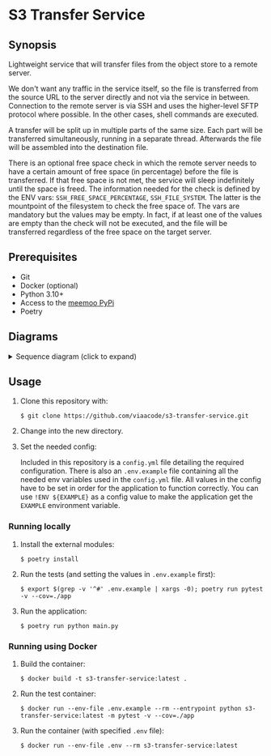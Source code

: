 # S3 Transfer Service

## Synopsis

Lightweight service that will transfer files from the object store to a remote server.

We don't want any traffic in the service itself, so the file is transferred from the source URL to the server directly and not via the service in between. Connection to the remote server is via SSH and uses the higher-level SFTP protocol where possible. In the other cases, shell commands are executed.

A transfer will be split up in multiple parts of the same size. Each part will be transferred simultaneously, running in a separate thread. Afterwards
the file will be assembled into the destination file.

There is an optional free space check in which the remote server needs to have a certain amount of free space (in percentage) before the file is transferred. If that free space is not met, the service will sleep indefinitely until the space is freed. The information needed for the check is defined by the ENV vars: `SSH_FREE_SPACE_PERCENTAGE`, `SSH_FILE_SYSTEM`. The latter is the mountpoint of the filesystem to check the free space of. The vars are mandatory but the values may be empty. In fact, if at least one of the values are empty than the check will not be executed, and the file will be transferred regardless of the free space on the target server.

## Prerequisites

- Git
- Docker (optional)
- Python 3.10+
- Access to the [meemoo PyPi](http://do-prd-mvn-01.do.viaa.be:8081)
- Poetry

## Diagrams

<details>
  <summary>Sequence diagram (click to expand)</summary>

  ![S3 Transfer Service](http://www.plantuml.com/plantuml/proxy?src=https://raw.githubusercontent.com/viaacode/s3-transfer-service/main/docs/s3-t-s_sequence-diagram.plantuml&fmt=svg)

</details>

## Usage

1. Clone this repository with:

   `$ git clone https://github.com/viaacode/s3-transfer-service.git`

2. Change into the new directory.

3. Set the needed config:

    Included in this repository is a `config.yml` file detailing the required configuration.
    There is also an `.env.example` file containing all the needed env variables used in the `config.yml` file.
    All values in the config have to be set in order for the application to function correctly.
    You can use `!ENV ${EXAMPLE}` as a config value to make the application get the `EXAMPLE` environment variable.

### Running locally
1. Install the external modules:

    `$ poetry install`

2. Run the tests (and setting the values in `.env.example` first):

    `$ export $(grep -v '^#' .env.example | xargs -0); poetry run pytest -v --cov=./app`

3. Run the application:

    `$ poetry run python main.py`

### Running using Docker

1. Build the container:

   `$ docker build -t s3-transfer-service:latest .`

2. Run the test container:

   `$ docker run --env-file .env.example --rm --entrypoint python s3-transfer-service:latest -m pytest -v --cov=./app`

2. Run the container (with specified `.env` file):

   `$ docker run --env-file .env --rm s3-transfer-service:latest`